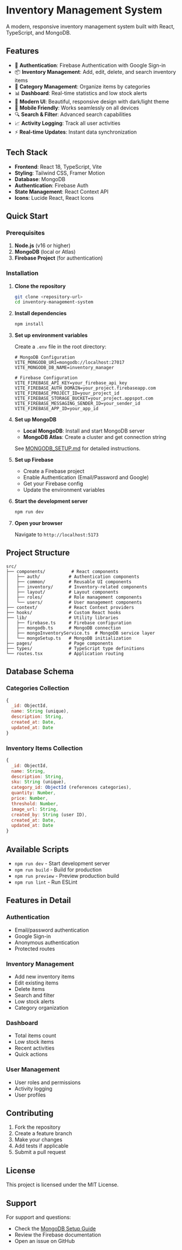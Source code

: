 # Inventory Management System

A modern, responsive inventory management system built with React, TypeScript, and MongoDB.

## Features

- 🔐 **Authentication**: Firebase Authentication with Google Sign-in
- 📦 **Inventory Management**: Add, edit, delete, and search inventory items
- 📂 **Category Management**: Organize items by categories
- 📊 **Dashboard**: Real-time statistics and low stock alerts
- 🎨 **Modern UI**: Beautiful, responsive design with dark/light theme
- 📱 **Mobile Friendly**: Works seamlessly on all devices
- 🔍 **Search & Filter**: Advanced search capabilities
- 📈 **Activity Logging**: Track all user activities
- ⚡ **Real-time Updates**: Instant data synchronization

## Tech Stack

- **Frontend**: React 18, TypeScript, Vite
- **Styling**: Tailwind CSS, Framer Motion
- **Database**: MongoDB
- **Authentication**: Firebase Auth
- **State Management**: React Context API
- **Icons**: Lucide React, React Icons

## Quick Start

### Prerequisites

1. **Node.js** (v16 or higher)
2. **MongoDB** (local or Atlas)
3. **Firebase Project** (for authentication)

### Installation

1. **Clone the repository**
   ```bash
   git clone <repository-url>
   cd inventory-management-system
   ```

2. **Install dependencies**
   ```bash
   npm install
   ```

3. **Set up environment variables**
   
   Create a `.env` file in the root directory:
   ```env
   # MongoDB Configuration
   VITE_MONGODB_URI=mongodb://localhost:27017
   VITE_MONGODB_DB_NAME=inventory_manager
   
   # Firebase Configuration
   VITE_FIREBASE_API_KEY=your_firebase_api_key
   VITE_FIREBASE_AUTH_DOMAIN=your_project.firebaseapp.com
   VITE_FIREBASE_PROJECT_ID=your_project_id
   VITE_FIREBASE_STORAGE_BUCKET=your_project.appspot.com
   VITE_FIREBASE_MESSAGING_SENDER_ID=your_sender_id
   VITE_FIREBASE_APP_ID=your_app_id
   ```

4. **Set up MongoDB**
   
   - **Local MongoDB**: Install and start MongoDB server
   - **MongoDB Atlas**: Create a cluster and get connection string
   
   See [MONGODB_SETUP.md](./MONGODB_SETUP.md) for detailed instructions.

5. **Set up Firebase**
   
   - Create a Firebase project
   - Enable Authentication (Email/Password and Google)
   - Get your Firebase config
   - Update the environment variables

6. **Start the development server**
   ```bash
   npm run dev
   ```

7. **Open your browser**
   
   Navigate to `http://localhost:5173`

## Project Structure

```
src/
├── components/          # React components
│   ├── auth/           # Authentication components
│   ├── common/         # Reusable UI components
│   ├── inventory/      # Inventory-related components
│   ├── layout/         # Layout components
│   ├── roles/          # Role management components
│   └── users/          # User management components
├── context/            # React Context providers
├── hooks/              # Custom React hooks
├── lib/                # Utility libraries
│   ├── firebase.ts     # Firebase configuration
│   ├── mongodb.ts      # MongoDB connection
│   ├── mongoInventoryService.ts  # MongoDB service layer
│   └── mongoSetup.ts   # MongoDB initialization
├── pages/              # Page components
├── types/              # TypeScript type definitions
└── routes.tsx          # Application routing
```

## Database Schema

### Categories Collection
```javascript
{
  _id: ObjectId,
  name: String (unique),
  description: String,
  created_at: Date,
  updated_at: Date
}
```

### Inventory Items Collection
```javascript
{
  _id: ObjectId,
  name: String,
  description: String,
  sku: String (unique),
  category_id: ObjectId (references categories),
  quantity: Number,
  price: Number,
  threshold: Number,
  image_url: String,
  created_by: String (user ID),
  created_at: Date,
  updated_at: Date
}
```

## Available Scripts

- `npm run dev` - Start development server
- `npm run build` - Build for production
- `npm run preview` - Preview production build
- `npm run lint` - Run ESLint

## Features in Detail

### Authentication
- Email/password authentication
- Google Sign-in
- Anonymous authentication
- Protected routes

### Inventory Management
- Add new inventory items
- Edit existing items
- Delete items
- Search and filter
- Low stock alerts
- Category organization

### Dashboard
- Total items count
- Low stock items
- Recent activities
- Quick actions

### User Management
- User roles and permissions
- Activity logging
- User profiles

## Contributing

1. Fork the repository
2. Create a feature branch
3. Make your changes
4. Add tests if applicable
5. Submit a pull request

## License

This project is licensed under the MIT License.

## Support

For support and questions:
- Check the [MongoDB Setup Guide](./MONGODB_SETUP.md)
- Review the Firebase documentation
- Open an issue on GitHub
